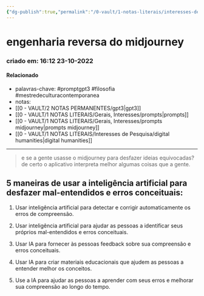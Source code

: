 ```yaml
---
{"dg-publish":true,"permalink":"/0-vault/1-notas-literais/interesses-de-pesquisa/engenharia-reversa-do-midjourney/","tags":["promptgpt3","filosofia","mestredeculturacontemporanea"],"dgHomeLink":true,"dgShowLocalGraph":true,"dgShowFileTree":true,"dgEnableSearch":true,"noteIcon":""}
---
```


# engenharia reversa do midjourney
### criado em: 16:12 23-10-2022

#### Relacionado
- palavras-chave: #promptgpt3 #filosofia #mestredeculturacontemporanea 
- notas:
- [[0 - VAULT/2 NOTAS PERMANENTES/gpt3\|gpt3]]
- [[0 - VAULT/1 NOTAS LITERAIS/Gerais, Interesses/prompts\|prompts]]
- [[0 - VAULT/1 NOTAS LITERAIS/Gerais, Interesses/prompts midjourney\|prompts midjourney]]
- [[0 - VAULT/1 NOTAS LITERAIS/Interesses de Pesquisa/digital humanities\|digital humanities]]
---
>e se a gente usasse o midjourney para desfazer ideias equivocadas? 
de certo o aplicativo interpreta melhor algumas coisas que a gente.

## 5 maneiras de usar a inteligência artificial para desfazer mal-entendidos e erros conceituais:

1. Usar inteligência artificial para detectar e corrigir automaticamente os erros de compreensão.

2. Usar inteligência artificial para ajudar as pessoas a identificar seus próprios mal-entendidos e erros conceituais.

3. Usar IA para fornecer às pessoas feedback sobre sua compreensão e erros conceituais.

4. Usar IA para criar materiais educacionais que ajudem as pessoas a entender melhor os conceitos.

5. Use a IA para ajudar as pessoas a aprender com seus erros e melhorar sua compreensão ao longo do tempo.
